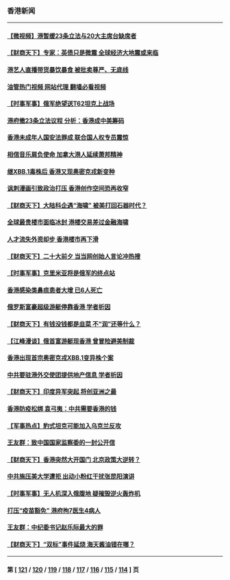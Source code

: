 ### 香港新闻
---
#### [【微视频】港暂缓23条立法与20大主席台缺席者](../../pages/ncid1349362/n13847193.md?10180845) 
#### [【财商天下】专家：英债只是微震 全球经济大地震或来临](../../pages/ncid1349362/n13847488.md?10180845) 
#### [港艺人直播带货暴饮暴食 被批卖尊严、无底线](../../pages/ncid1349362/n13846934.md?10180845) 
#### [油管热门视频 网站代理 翻墙必看视频](http://132.145.103.77:81/youtube.html?10180845)
#### [【时事军事】俄军绝望送T62坦克上战场](../../pages/ncid1349362/n13846294.md?10180845) 
#### [港府撤23条立法议程 分析：香港成中美筹码](../../pages/ncid1349362/n13846275.md?10180845) 
#### [香港未成年人国安法罪成 联合国人权专员震惊](../../pages/ncid1349362/n13846266.md?10180845) 
#### [相信音乐肩负使命 加拿大港人延续萧邦精神](../../pages/ncid1349362/n13845656.md?10180845) 
#### [继XBB.1毒株后 香港又现奥密克戎新变种](../../pages/ncid1349362/n13845780.md?10180845) 
#### [讽刺漫画引致政治打压 香港创作空间恐再收窄](../../pages/ncid1349362/n13845302.md?10180845) 
#### [【财商天下】大陆科企遇“海啸” 被美打回石器时代？](../../pages/ncid1349362/n13845742.md?10180845) 
#### [全球最贵楼市面临冰封 港楼交易差过金融海啸](../../pages/ncid1349362/n13845155.md?10180845) 
#### [人才流失外资却步 香港楼市再下滑](../../pages/ncid1349362/n13845154.md?10180845) 
#### [【财商天下】二十大前夕 当当网创始人言论冲热搜](../../pages/ncid1349362/n13844792.md?10180845) 
#### [【时事军事】克里米亚将是俄军的终点站](../../pages/ncid1349362/n13844054.md?10180845) 
#### [香港感染类鼻疽患者大增 已6人死亡](../../pages/ncid1349362/n13844389.md?10180845) 
#### [俄罗斯富豪超级游艇停靠香港 学者析因](../../pages/ncid1349362/n13844345.md?10180845) 
#### [【财商天下】有钱没钱都是韭菜 不“润”还等什么？](../../pages/ncid1349362/n13844028.md?10180845) 
#### [【江峰漫谈】俄首富游艇现香港 曾冒险避美制裁](../../pages/ncid1349362/n13843839.md?10180845) 
#### [香港出现首宗奥密克戎XBB.1变异株个案](../../pages/ncid1349362/n13843743.md?10180845) 
#### [中共要驻港外交使团提供地产信息 学者析因](../../pages/ncid1349362/n13843453.md?10180845) 
#### [【财商天下】印度异军突起 将创亚洲之最](../../pages/ncid1349362/n13843268.md?10180845) 
#### [香港防疫松绑 袁弓夷：中共需要香港的钱](../../pages/ncid1349362/n13842926.md?10180845) 
#### [【军事热点】豹式坦克可能加入乌克兰反攻](../../pages/ncid1349362/n13843174.md?10180845) 
#### [王友群：致中国国家监察委的一封公开信](../../pages/ncid1349362/n13842611.md?10180845) 
#### [【财商天下】香港突然大开国门 北京政策大逆转？](../../pages/ncid1349362/n13842584.md?10180845) 
#### [中共施压美大学遭拒 出动小粉红干扰张昆阳演讲](../../pages/ncid1349362/n13842202.md?10180845) 
#### [【时事军事】无人机深入俄腹地 疑摧毁逆火轰炸机](../../pages/ncid1349362/n13841671.md?10180845) 
#### [打压“疫苗豁免” 港府拘7医生4病人](../../pages/ncid1349362/n13841603.md?10180845) 
#### [王友群：中纪委书记赵乐际最大的罪](../../pages/ncid1349362/n13841011.md?10180845) 
#### [【财商天下】“双标”事件延烧 海天酱油错在哪？](../../pages/ncid1349362/n13841113.md?10180845) 

---
#### 第 [ [121](./121.md?10180845) / [120](./120.md?10180845) / [119](./119.md?10180845) / [118](./118.md?10180845) / [117](./117.md?10180845) / [116](./116.md?10180845) / [115](./115.md?10180845) / [114](./114.md?10180845) ] 页
